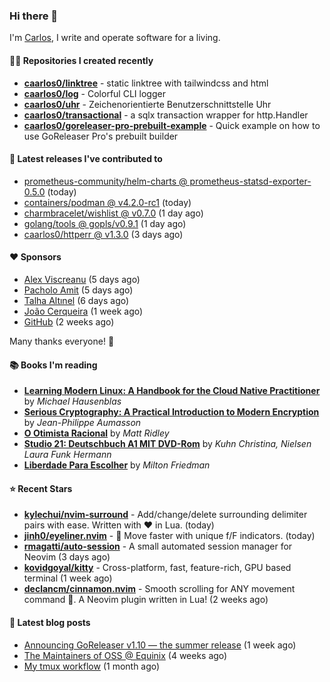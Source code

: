 ### Hi there 👋

I'm [Carlos](https://caarlos0.dev), I write and operate software for a living.

#### 👨‍💻 Repositories I created recently
- **[caarlos0/linktree](https://github.com/caarlos0/linktree)** - static linktree with tailwindcss and html
- **[caarlos0/log](https://github.com/caarlos0/log)** - Colorful CLI logger
- **[caarlos0/uhr](https://github.com/caarlos0/uhr)** - Zeichenorientierte Benutzerschnittstelle Uhr
- **[caarlos0/transactional](https://github.com/caarlos0/transactional)** - a sqlx transaction wrapper for http.Handler
- **[caarlos0/goreleaser-pro-prebuilt-example](https://github.com/caarlos0/goreleaser-pro-prebuilt-example)** - Quick example on how to use GoReleaser Pro&#39;s prebuilt builder

#### 🚀 Latest releases I've contributed to


- [prometheus-community/helm-charts @ prometheus-statsd-exporter-0.5.0](https://github.com/prometheus-community/helm-charts/releases/tag/prometheus-statsd-exporter-0.5.0) (today)
- [containers/podman @ v4.2.0-rc1](https://github.com/containers/podman/releases/tag/v4.2.0-rc1) (today)
- [charmbracelet/wishlist @ v0.7.0](https://github.com/charmbracelet/wishlist/releases/tag/v0.7.0) (1 day ago)
- [golang/tools @ gopls/v0.9.1](https://github.com/golang/tools/releases/tag/gopls%2Fv0.9.1) (1 day ago)
- [caarlos0/httperr @ v1.3.0](https://github.com/caarlos0/httperr/releases/tag/v1.3.0) (3 days ago)

#### ❤️ Sponsors
- [Alex Viscreanu](https://github.com/aexvir) (5 days ago)
- [Pacholo Amit](https://github.com/pacholoamit) (5 days ago)
- [Talha Altınel](https://github.com/MrWormHole) (6 days ago)
- [João Cerqueira](https://github.com/crqra) (1 week ago)
- [GitHub](https://github.com/github) (2 weeks ago)

Many thanks everyone! 🙏

#### 📚 Books I'm reading
- **[Learning Modern Linux: A Handbook for the Cloud Native Practitioner](https://www.goodreads.com/book/show/59891130-learning-modern-linux)** by _Michael Hausenblas_
- **[Serious Cryptography: A Practical Introduction to Modern Encryption](https://www.goodreads.com/book/show/36265193-serious-cryptography)** by _Jean-Philippe Aumasson_
- **[O Otimista Racional](https://www.goodreads.com/book/show/32706964-o-otimista-racional)** by _Matt Ridley_
- **[Studio 21: Deutschbuch A1 MIT DVD-Rom](https://www.goodreads.com/book/show/25495148-studio-21)** by _Kuhn Christina, Nielsen Laura Funk Hermann_
- **[Liberdade Para Escolher](https://www.goodreads.com/book/show/17238591-liberdade-para-escolher)** by _Milton Friedman_

#### ⭐ Recent Stars


- **[kylechui/nvim-surround](https://github.com/kylechui/nvim-surround)** - Add/change/delete surrounding delimiter pairs with ease. Written with :heart: in Lua. (today)
- **[jinh0/eyeliner.nvim](https://github.com/jinh0/eyeliner.nvim)** - 👀 Move faster with unique f/F indicators. (today)
- **[rmagatti/auto-session](https://github.com/rmagatti/auto-session)** - A small automated session manager for Neovim (3 days ago)
- **[kovidgoyal/kitty](https://github.com/kovidgoyal/kitty)** - Cross-platform, fast, feature-rich, GPU based terminal (1 week ago)
- **[declancm/cinnamon.nvim](https://github.com/declancm/cinnamon.nvim)** - Smooth scrolling for ANY movement command 🤯. A Neovim plugin written in Lua! (2 weeks ago)

#### 📄 Latest blog posts
- [Announcing GoReleaser v1.10 — the summer release](https://carlosbecker.com/posts/goreleaser-v1.10/) (1 week ago)
- [The Maintainers of OSS @ Equinix](https://carlosbecker.com/posts/equinix-maintainers-oss/) (4 weeks ago)
- [My tmux workflow](https://carlosbecker.com/posts/tmux-sessionizer/) (1 month ago)

